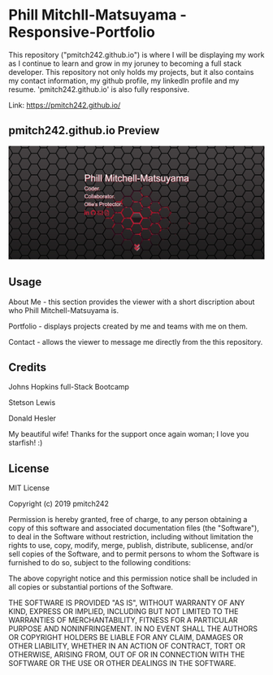 # Phill Mitchll-Matsuyama - Responsive-Portfolio

This repository ("pmitch242.github.io") is where I will be displaying my work as I continue to learn and grow in my joruney to becoming a full stack developer. This repository not only holds my projects, but it also contains my contact information, my github profile, my linkedIn profile and my resume. 'pmitch242.github.io' is also fully responsive.

Link: https://pmitch242.github.io/

## pmitch242.github.io Preview
<img alt="Preview" src="assets/images/preview.png">


## Usage
About Me  - this section provides the viewer with a short discription about who Phill Mitchell-Matsuyama is.

Portfolio - displays projects created by me and teams with me on them.

Contact - allows the viewer to message me directly from the this repository.

## Credits
Johns Hopkins full-Stack Bootcamp

Stetson Lewis

Donald Hesler

My beautiful wife! Thanks for the support once again woman; I love you starfish! :)

## License
MIT License

Copyright (c) 2019 pmitch242

Permission is hereby granted, free of charge, to any person obtaining a copy of this software and associated documentation files (the "Software"), to deal in the Software without restriction, including without limitation the rights to use, copy, modify, merge, publish, distribute, sublicense, and/or sell copies of the Software, and to permit persons to whom the Software is furnished to do so, subject to the following conditions:

The above copyright notice and this permission notice shall be included in all copies or substantial portions of the Software.

THE SOFTWARE IS PROVIDED "AS IS", WITHOUT WARRANTY OF ANY KIND, EXPRESS OR IMPLIED, INCLUDING BUT NOT LIMITED TO THE WARRANTIES OF MERCHANTABILITY, FITNESS FOR A PARTICULAR PURPOSE AND NONINFRINGEMENT. IN NO EVENT SHALL THE AUTHORS OR COPYRIGHT HOLDERS BE LIABLE FOR ANY CLAIM, DAMAGES OR OTHER LIABILITY, WHETHER IN AN ACTION OF CONTRACT, TORT OR OTHERWISE, ARISING FROM, OUT OF OR IN CONNECTION WITH THE SOFTWARE OR THE USE OR OTHER DEALINGS IN THE SOFTWARE.